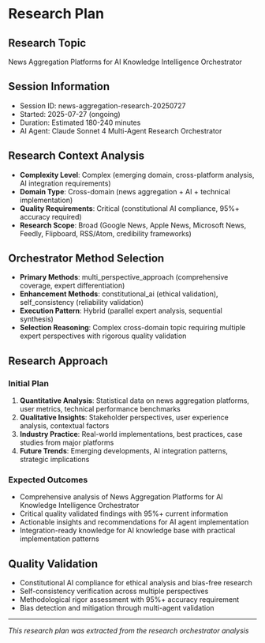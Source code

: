 # Research Plan

## Research Topic
News Aggregation Platforms for AI Knowledge Intelligence Orchestrator

## Session Information
- Session ID: news-aggregation-research-20250727
- Started: 2025-07-27 (ongoing)
- Duration: Estimated 180-240 minutes
- AI Agent: Claude Sonnet 4 Multi-Agent Research Orchestrator

## Research Context Analysis
- **Complexity Level**: Complex (emerging domain, cross-platform analysis, AI integration requirements)
- **Domain Type**: Cross-domain (news aggregation + AI + technical implementation)
- **Quality Requirements**: Critical (constitutional AI compliance, 95%+ accuracy required)
- **Research Scope**: Broad (Google News, Apple News, Microsoft News, Feedly, Flipboard, RSS/Atom, credibility frameworks)

## Orchestrator Method Selection
- **Primary Methods**: multi_perspective_approach (comprehensive coverage, expert differentiation)
- **Enhancement Methods**: constitutional_ai (ethical validation), self_consistency (reliability validation)
- **Execution Pattern**: Hybrid (parallel expert analysis, sequential synthesis)
- **Selection Reasoning**: Complex cross-domain topic requiring multiple expert perspectives with rigorous quality validation

## Research Approach

### Initial Plan
1. **Quantitative Analysis**: Statistical data on news aggregation platforms, user metrics, technical performance benchmarks
2. **Qualitative Insights**: Stakeholder perspectives, user experience analysis, contextual factors
3. **Industry Practice**: Real-world implementations, best practices, case studies from major platforms
4. **Future Trends**: Emerging developments, AI integration patterns, strategic implications

### Expected Outcomes
- Comprehensive analysis of News Aggregation Platforms for AI Knowledge Intelligence Orchestrator
- Critical quality validated findings with 95%+ current information
- Actionable insights and recommendations for AI agent implementation
- Integration-ready knowledge for AI knowledge base with practical implementation patterns

## Quality Validation
- Constitutional AI compliance for ethical analysis and bias-free research
- Self-consistency verification across multiple perspectives
- Methodological rigor assessment with 95%+ accuracy requirement
- Bias detection and mitigation through multi-agent validation

---
*This research plan was extracted from the research orchestrator analysis*